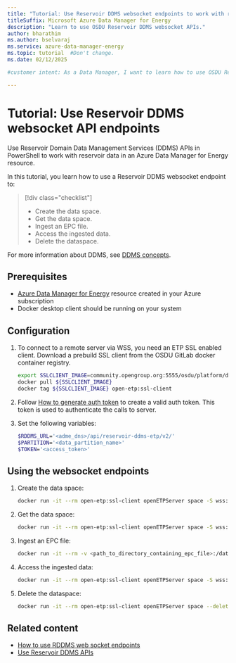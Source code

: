 ```yaml
---
title: "Tutorial: Use Reservoir DDMS websocket endpoints to work with reservoir data"
titleSuffix: Microsoft Azure Data Manager for Energy
description: "Learn to use OSDU Reservoir DDMS websocket APIs."
author: bharathim
ms.author: bselvaraj
ms.service: azure-data-manager-energy
ms.topic: tutorial  #Don't change.
ms.date: 02/12/2025

#customer intent: As a Data Manager, I want to learn how to use OSDU Reservoir DDMS websocket APIs to read reservoir data.

---
```

# Tutorial: Use Reservoir DDMS websocket API endpoints

Use Reservoir Domain Data Management Services (DDMS) APIs in PowerShell to work with reservoir data in an Azure Data Manager for Energy resource.

In this tutorial, you learn how to use a Reservoir DDMS websocket endpoint to:

> [!div class="checklist"]
> * Create the data space.
> * Get the data space.
> * Ingest an EPC file.
> * Access the ingested data.
> * Delete the dataspace.


For more information about DDMS, see [DDMS concepts](concepts-ddms.md).

## Prerequisites

* [Azure Data Manager for Energy](quickstart-create-microsoft-energy-data-services-instance.md) resource created in your Azure subscription
* Docker desktop client should be running on your system

## Configuration
1. To connect to a remote server via WSS, you need an ETP SSL enabled client. Download a prebuild SSL client from the OSDU GitLab docker container registry.

    ```bash
    export SSLCLIENT_IMAGE=community.opengroup.org:5555/osdu/platform/domain-data-mgmt-services/reservoir/open-etp-server/open-etp-sslclient-main
    docker pull ${SSLCLIENT_IMAGE}
    docker tag ${SSLCLIENT_IMAGE} open-etp:ssl-client
    ```

1. Follow [How to generate auth token](how-to-generate-auth-token) to create a valid auth token. This token is used to authenticate the calls to server.

1. Set the following variables:
    ```bash
    $RDDMS_URL='<adme_dns>/api/reservoir-ddms-etp/v2/'
    $PARTITION='<data_partition_name>'
    $TOKEN='<access_token>'
    ```
    
## Using the websocket endpoints
1. Create the data space:

    ```bash
    docker run -it --rm open-etp:ssl-client openETPServer space -S wss://${RDDMS_URL} --new -s <data_space_name> --data-partition-id ${PARTITION} --auth bearer --jwt-token ${TOKEN}
    ```
1. Get the data space:

    ```bash
    docker run -it --rm open-etp:ssl-client openETPServer space -S wss://${RDDMS_URL} -l --data-partition-id ${PARTITION} --auth bearer --jwt-token ${TOKEN}
    ```
    
1. Ingest an EPC file:
    ```bash
    docker run -it --rm -v <path_to_directory_containing_epc_file>:/data open-etp:ssl-client openETPServer space -S wss://${RDDMS_URL} -s <dataspace_name> --import-epc ./data/<epc_file_name> --data-partition-id ${PARTITION} --auth bearer --jwt-token ${TOKEN}
    ```
    
1. Access the ingested data:
    ```bash
    docker run -it --rm open-etp:ssl-client openETPServer space -S wss://${RDDMS_URL} -s <dataspace_name> --stats --data-partition-id ${PARTITION} --auth bearer --jwt-token ${TOKEN}
    ```
1. Delete the dataspace:
    ```bash
    docker run -it --rm open-etp:ssl-client openETPServer space --delete -S wss://${RDDMS_URL} -s <dataspace_name> --data-partition-id ${PARTITION} --auth bearer --jwt-token ${TOKEN}
    ```

## Related content
* [How to use RDDMS web socket endpoints](https://community.opengroup.org/osdu/platform/domain-data-mgmt-services/reservoir/open-etp-server/-/blob/main/docs/testing.md?ref_type=heads)
* [Use Reservoir DDMS APIs](tutorial-reservoir-ddms-apis.md)